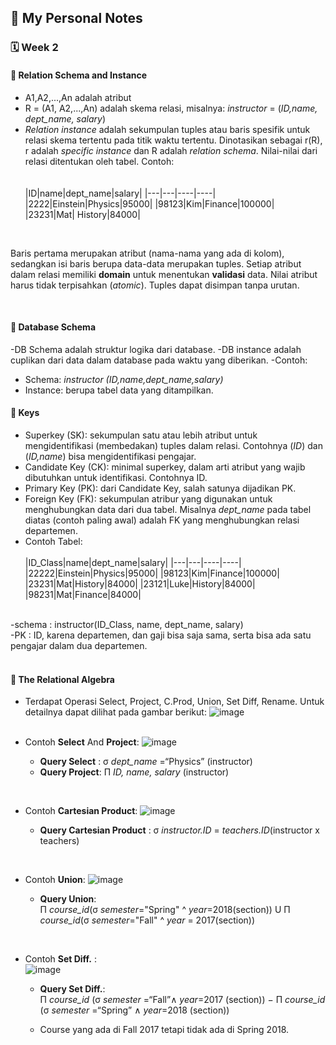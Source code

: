 ## 📘 My Personal Notes

### 🗓️ Week 2

#### 📍 Relation Schema and Instance
- A1,A2,...,An adalah atribut
- R = (A1, A2,...,An) adalah skema relasi, misalnya: _instructor_ = (_ID,name, dept_name, salary_)
- _Relation instance_ adalah sekumpulan tuples atau baris spesifik untuk relasi skema tertentu pada titik waktu tertentu.
Dinotasikan sebagai r(R), r adalah _specific instance_ dan R adalah _relation schema_. Nilai-nilai dari relasi ditentukan oleh tabel.
Contoh: <br/><br/><br/>
  |ID|name|dept_name|salary|
  |---|---|----|----|
  |2222|Einstein|Physics|95000|
  |98123|Kim|Finance|100000|
  |23231|Mat| History|84000|
<br/>

Baris pertama merupakan atribut (nama-nama yang ada di kolom), sedangkan isi baris berupa data-data merupakan tuples.
Setiap atribut dalam relasi memiliki **domain** untuk menentukan **validasi** data. Nilai atribut harus tidak terpisahkan (_atomic_).
Tuples dapat disimpan tanpa urutan.

<br/>

#### 📍 Database Schema
-DB Schema adalah struktur logika dari database.
-DB instance adalah cuplikan dari data dalam database pada waktu yang diberikan.
-Contoh:
  * Schema: _instructor (ID,name,dept_name,salary)_
  * Instance: berupa tabel data yang ditampilkan.

#### 📍 Keys
- Superkey (SK): sekumpulan satu atau lebih atribut untuk mengidentifikasi (membedakan) tuples dalam relasi. Contohnya (_ID_) dan (_ID,name_) bisa mengidentifikasi pengajar.
- Candidate Key (CK): minimal superkey, dalam arti atribut yang wajib dibutuhkan untuk identifikasi. Contohnya ID.
- Primary Key (PK): dari Candidate Key, salah satunya dijadikan PK.
- Foreign Key (FK): sekumpulan atribur yang digunakan untuk menghubungkan data dari dua tabel. Misalnya _dept_name_ pada tabel diatas (contoh paling awal) adalah FK yang menghubungkan relasi departemen.
- Contoh Tabel:
<br/><br/>
  |ID_Class|name|dept_name|salary|
  |---|---|----|----|
  |22222|Einstein|Physics|95000|
  |98123|Kim|Finance|100000|
  |23231|Mat|History|84000|
  |23121|Luke|History|84000|
  |98231|Mat|Finance|84000|
<br/>
-schema  : instructor(ID_Class, name, dept_name, salary)<br/>
-PK      : ID, karena departemen, dan gaji bisa saja sama, serta bisa ada satu pengajar dalam dua departemen.
<br/><br/>


#### 📍 The Relational Algebra
- Terdapat Operasi Select, Project, C.Prod, Union, Set Diff, Rename. Untuk detailnya dapat dilihat pada gambar berikut: 
![image](https://github.com/nicholast25/Catatan-Sistem-Basis-Data/assets/147079216/29c7e156-7877-4dab-9cf5-f61b5b575c31)
<br/><br/>

- Contoh **Select** And **Project**:
![image](https://github.com/nicholast25/Catatan-Sistem-Basis-Data/assets/147079216/988e58ad-6812-44c5-99e8-d293e214045c)

    * **Query Select** : σ _dept_name_ =“Physics” (instructor)
    * **Query Project**: Π _ID, name, salary_ (instructor)

<br/>

- Contoh **Cartesian Product**:
![image](https://github.com/nicholast25/Catatan-Sistem-Basis-Data/assets/147079216/b90126ab-63f8-4dd8-8db2-7443ec7b413d)

    * **Query Cartesian Product** : σ _instructor.ID_ = _teachers.ID_(instructor x teachers)
<br/>


- Contoh **Union**:
![image](https://github.com/nicholast25/Catatan-Sistem-Basis-Data/assets/147079216/e6918ccb-636b-487f-a289-0f28325ac220)

    * **Query Union**:
      <br/>Π _course_id_(σ _semester_="Spring" ^ _year_=2018(section)) U Π _course_id_(σ _semester_="Fall" ^ _year_ = 2017(section))

<br/>

- Contoh **Set Diff.** :<br/>
![image](https://github.com/nicholast25/Catatan-Sistem-Basis-Data/assets/147079216/639297e4-3fe0-404a-8c98-1a6db9834211)

     * **Query Set Diff.**:
  <br/>Π _course_id_ (σ _semester_ =“Fall”∧ _year_=2017 (section)) −
Π _course_id_ (σ _semester_ =“Spring” ∧ _year_=2018 (section))

     * Course yang ada di Fall 2017 tetapi tidak ada di Spring 2018.



